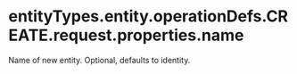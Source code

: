 # entityTypes.entity.operationDefs.CREATE.request.properties.name

Name of new entity. Optional, defaults to identity.

